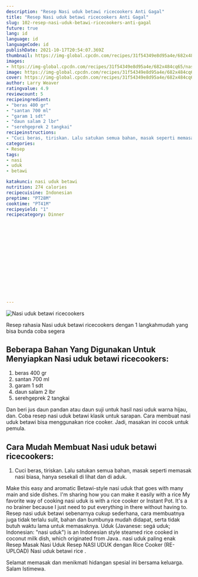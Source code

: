 ```yaml
---
description: "Resep Nasi uduk betawi ricecookers Anti Gagal"
title: "Resep Nasi uduk betawi ricecookers Anti Gagal"
slug: 102-resep-nasi-uduk-betawi-ricecookers-anti-gagal
future: true
lang: id
language: id
languageCode: id
publishDate: 2021-10-17T20:54:07.369Z 
thumbnail: https://img-global.cpcdn.com/recipes/31f54349e8d95a4e/682x484cq65/nasi-uduk-betawi-ricecookers-foto-resep-utama.webp
images:
- https://img-global.cpcdn.com/recipes/31f54349e8d95a4e/682x484cq65/nasi-uduk-betawi-ricecookers-foto-resep-utama.webp
image: https://img-global.cpcdn.com/recipes/31f54349e8d95a4e/682x484cq65/nasi-uduk-betawi-ricecookers-foto-resep-utama.webp
cover: https://img-global.cpcdn.com/recipes/31f54349e8d95a4e/682x484cq65/nasi-uduk-betawi-ricecookers-foto-resep-utama.webp
author: Larry Weaver
ratingvalue: 4.9
reviewcount: 5
recipeingredient:
- "beras 400 gr"
- "santan 700 ml"
- "garam 1 sdt"
- "daun salam 2 lbr"
- "serehgeprek 2 tangkai"
recipeinstructions:
- "Cuci beras, tiriskan. Lalu satukan semua bahan, masak seperti memasak nasi biasa, hanya sesekali di lihat dan di aduk."
categories:
- Resep
tags:
- nasi
- uduk
- betawi

katakunci: nasi uduk betawi 
nutrition: 274 calories
recipecuisine: Indonesian
preptime: "PT28M"
cooktime: "PT41M"
recipeyield: "1"
recipecategory: Dinner


     
    
    
    
    
    
    
    
    
    
    
      
    
---
```



![Nasi uduk betawi ricecookers](https://img-global.cpcdn.com/recipes/31f54349e8d95a4e/682x484cq65/nasi-uduk-betawi-ricecookers-foto-resep-utama.webp)

Resep rahasia Nasi uduk betawi ricecookers    dengan 1 langkahmudah yang bisa bunda coba segera

<!--inarticleads1-->

## Beberapa Bahan Yang Digunakan Untuk Menyiapkan Nasi uduk betawi ricecookers:

1. beras 400 gr
1. santan 700 ml
1. garam 1 sdt
1. daun salam 2 lbr
1. serehgeprek 2 tangkai

Dan beri jus daun pandan atau daun suji untuk hasil nasi uduk warna hijau, dan. Coba resep nasi uduk betawi klasik untuk sarapan. Cara membuat nasi uduk betawi bisa menggunakan rice cooker. Jadi, masakan ini cocok untuk pemula. 

<!--inarticleads2-->

## Cara Mudah Membuat Nasi uduk betawi ricecookers:

1. Cuci beras, tiriskan. Lalu satukan semua bahan, masak seperti memasak nasi biasa, hanya sesekali di lihat dan di aduk.


Make this easy and aromatic Betawi-style nasi uduk that goes with many main and side dishes. I&#39;m sharing how you can make it easily with a rice My favorite way of cooking nasi uduk is with a rice cooker or Instant Pot. It&#39;s a no brainer because I just need to put everything in there without having to. Resep nasi uduk betawi sebenarnya cukup sederhana, cara membuatnya juga tidak terlalu sulit, bahan dan bumbunya mudah didapat, serta tidak butuh waktu lama untuk memasaknya. Uduk (Javanese: segá uduk; Indonesian: &#34;nasi uduk&#34;) is an Indonesian style steamed rice cooked in coconut milk dish, which originated from Java.. nasi uduk paling enak Resep Masak Nasi Uduk Resep NASI UDUK dengan Rice Cooker (RE-UPLOAD) Nasi uduk betawi rice . 

Selamat memasak dan menikmati hidangan spesial ini bersama keluarga. Salam Istimewa.
